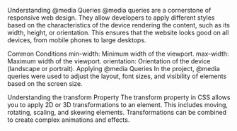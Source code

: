 Understanding @media Queries
@media queries are a cornerstone of responsive web design. They allow developers to apply different styles based on the characteristics of the device rendering the content, such as its width, height, or orientation. This ensures that the website looks good on all devices, from mobile phones to large desktops.



Common Conditions
min-width: Minimum width of the viewport.
max-width: Maximum width of the viewport.
orientation: Orientation of the device (landscape or portrait).
Applying @media Queries
In the project, @media queries were used to adjust the layout, font sizes, and visibility of elements based on the screen size.


Understanding the transform Property
The transform property in CSS allows you to apply 2D or 3D transformations to an element. This includes moving, rotating, scaling, and skewing elements. Transformations can be combined to create complex animations and effects.